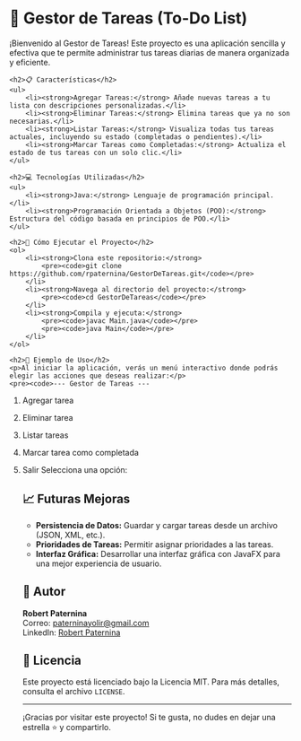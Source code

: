 <!DOCTYPE html>
<html lang="es">
<head>
    <meta charset="UTF-8">
    <meta name="viewport" content="width=device-width, initial-scale=1.0">
    <title>Gestor de Tareas (To-Do List)</title>
</head>
<body>
    <h1>📝 Gestor de Tareas (To-Do List)</h1>
    <p>¡Bienvenido al Gestor de Tareas! Este proyecto es una aplicación sencilla y efectiva que te permite administrar tus tareas diarias de manera organizada y eficiente.</p>

    <h2>📋 Características</h2>
    <ul>
        <li><strong>Agregar Tareas:</strong> Añade nuevas tareas a tu lista con descripciones personalizadas.</li>
        <li><strong>Eliminar Tareas:</strong> Elimina tareas que ya no son necesarias.</li>
        <li><strong>Listar Tareas:</strong> Visualiza todas tus tareas actuales, incluyendo su estado (completadas o pendientes).</li>
        <li><strong>Marcar Tareas como Completadas:</strong> Actualiza el estado de tus tareas con un solo clic.</li>
    </ul>

    <h2>💻 Tecnologías Utilizadas</h2>
    <ul>
        <li><strong>Java:</strong> Lenguaje de programación principal.</li>
        <li><strong>Programación Orientada a Objetos (POO):</strong> Estructura del código basada en principios de POO.</li>
    </ul>

    <h2>🚀 Cómo Ejecutar el Proyecto</h2>
    <ol>
        <li><strong>Clona este repositorio:</strong>
            <pre><code>git clone https://github.com/rpaternina/GestorDeTareas.git</code></pre>
        </li>
        <li><strong>Navega al directorio del proyecto:</strong>
            <pre><code>cd GestorDeTareas</code></pre>
        </li>
        <li><strong>Compila y ejecuta:</strong>
            <pre><code>javac Main.java</code></pre>
            <pre><code>java Main</code></pre>
        </li>
    </ol>

    <h2>🎨 Ejemplo de Uso</h2>
    <p>Al iniciar la aplicación, verás un menú interactivo donde podrás elegir las acciones que deseas realizar:</p>
    <pre><code>--- Gestor de Tareas ---
1. Agregar tarea
2. Eliminar tarea
3. Listar tareas
4. Marcar tarea como completada
0. Salir
Selecciona una opción:</code></pre>

    <h2>📈 Futuras Mejoras</h2>
    <ul>
        <li><strong>Persistencia de Datos:</strong> Guardar y cargar tareas desde un archivo (JSON, XML, etc.).</li>
        <li><strong>Prioridades de Tareas:</strong> Permitir asignar prioridades a las tareas.</li>
        <li><strong>Interfaz Gráfica:</strong> Desarrollar una interfaz gráfica con JavaFX para una mejor experiencia de usuario.</li>
    </ul>

    <h2>👤 Autor</h2>
    <p><strong>Robert Paternina</strong><br>
       Correo: <a href="mailto:paterninayolir@gmail.com">paterninayolir@gmail.com</a><br>
       LinkedIn: <a href="https://www.linkedin.com/in/robert-paternina/">Robert Paternina</a>
    </p>

    <h2>📄 Licencia</h2>
    <p>Este proyecto está licenciado bajo la Licencia MIT. Para más detalles, consulta el archivo <code>LICENSE</code>.</p>

    <hr>
    <p>¡Gracias por visitar este proyecto! Si te gusta, no dudes en dejar una estrella ⭐ y compartirlo.</p>
</body>
</html>
